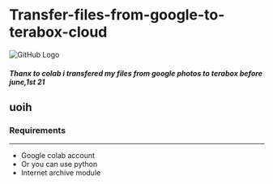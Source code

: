 # Transfer-files-from-google-to-terabox-cloud

 ![GitHub Logo](https://raw.githubusercontent.com/sandeepyadav1478/Transfer-files-from-google-to-terabox-cloud/main/template.png)
 
 <h5>Thanx to colab i transfered my files from google photos to terabox before june,1st 21</h5> 
 
 ## uoih
 
 <h3>Requirements</h3>
 <hr>
 <ul>
 <li>Google colab account</li>
 <li>Or you can use python</li>
 <li>Internet archive module</li></ul> 
 

